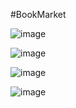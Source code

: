 #BookMarket

![image](https://github.com/jinhanP/specialjava/assets/145731370/f8e91a35-b715-40c6-894c-053420ecd5ee)

![image](https://github.com/jinhanP/specialjava/assets/145731370/419cb476-ae74-4eb0-a29d-8ec8e0c2a819)


![image](https://github.com/jinhanP/specialjava/assets/145731370/6e7cfd63-e51d-4bb7-a4f4-c5542992b9a5)

![image](https://github.com/jinhanP/specialjava/assets/145731370/b708cc00-e293-4683-8deb-6f40c97cba74)
